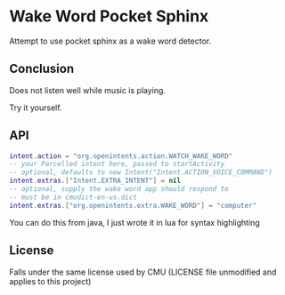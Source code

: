 # Wake Word Pocket Sphinx

Attempt to use pocket sphinx as a wake word detector.

## Conclusion

Does not listen well while music is playing.

Try it yourself.

## API

```lua
intent.action = "org.openintents.action.WATCH_WAKE_WORD"
-- your Parcelled intent here, passed to startActivity
-- optional, defaults to new Intent("Intent.ACTION_VOICE_COMMAND")
intent.extras.["Intent.EXTRA_INTENT"] = nil
-- optional, supply the wake word app should respond to
-- must be in cmudict-en-us.dict
intent.extras.["org.openintents.extra.WAKE_WORD"] = "computer"
```

You can do this from java, I just wrote it in lua for syntax highlighting

## License

Falls under the same license used by CMU (LICENSE file unmodified and applies to this project)

